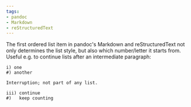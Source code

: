 ```yaml
---
tags:
- pandoc
- Markdown
- reStructuredText
---
```


The first ordered list item in pandoc's Markdown and reStructuredText
not only determines the list style, but also which number/letter it
starts from. Useful e.g. to continue lists after an intermediate
paragraph:

    i) one
    #) another

    Interruption; not part of any list.

    iii) continue
    #)   keep counting
